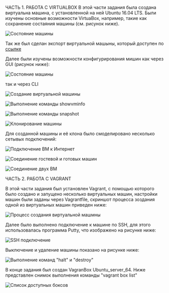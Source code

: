 ﻿ЧАСТЬ 1. РАБОТА С VIRTUALBOX
В этой части задания была создана виртуальна машина, с установленной на ней Ubuntu 16.04 LTS.
Были изучены основные возможности VirtuaBox, например, такие как сохранение состаяния машины (см. рисунок ниже).

![Состояние машины](https://github.com/alexanderklochko/Kharkiv_DevOps_ext_2020Q1/raw/master/c/Users/mikin/Kharkiv_DevOps_ext_2020Q1/task_2.2/im/State_machine.png)

Так же был сделан экспорт виртуальной машыны, который доступен по [ссылке](https://drive.google.com/open?id=1B7vSY7Y920tuRLvOuLXKNYd_4uIFH7m_-linktoubuntu_16.ovafile)

Далее были изучены возможности конфигурирования мишин как через GUI (рисунок ниже):

![Состояние машины](https://github.com/alexanderklochko/Kharkiv_DevOps_ext_2020Q1/raw/master/c/Users/mikin/Kharkiv_DevOps_ext_2020Q1/task_2.2/im/share.png)

так и через CLI

![Создание виртуальной машины](https://github.com/alexanderklochko/Kharkiv_DevOps_ext_2020Q1/raw/master/c/Users/mikin/Kharkiv_DevOps_ext_2020Q1/task_2.2/im/CreateVM.png)

![Выполнение команды showvminfo](https://github.com/alexanderklochko/Kharkiv_DevOps_ext_2020Q1/raw/master/c/Users/mikin/Kharkiv_DevOps_ext_2020Q1/task_2.2/im/showvminfohowvminfo.png)

![Выполнение команды snapshot](https://github.com/alexanderklochko/Kharkiv_DevOps_ext_2020Q1/raw/master/c/Users/mikin/Kharkiv_DevOps_ext_2020Q1/task_2.2/im/take_a_snapshot.png)

![Клонирование машины](https://github.com/alexanderklochko/Kharkiv_DevOps_ext_2020Q1/raw/master/c/Users/mikin/Kharkiv_DevOps_ext_2020Q1/task_2.2/im/createclone.png)

Для созданной машины и её клона было смоделировано несколько сетывых подключений:

![Подключение ВМ к Интернет](https://github.com/alexanderklochko/Kharkiv_DevOps_ext_2020Q1/raw/master/c/Users/mikin/Kharkiv_DevOps_ext_2020Q1/task_2.2/im/VM_1-Internet.png)

![Соединение гостевой и готовых машин](https://github.com/alexanderklochko/Kharkiv_DevOps_ext_2020Q1/raw/master/c/Users/mikin/Kharkiv_DevOps_ext_2020Q1/task_2.2/im/VM_1-Internet-host.png)

![Соединение двух ВМ](https://github.com/alexanderklochko/Kharkiv_DevOps_ext_2020Q1/raw/master/c/Users/mikin/Kharkiv_DevOps_ext_2020Q1/task_2.2/im/VM_1-VM_2.png)

ЧАСТЬ 2. РАБОТА С VAGRANT

В этой части задания был установлен Vagrant, с помощью которого было создано и запущено несколько виртуальных машин, настройки машин были заданы через Vagrantfile, 
скриншот процесса зоздания одной из виртуальных машин приведен ниже:

![Процесс создания виртуальной машмны](https://github.com/alexanderklochko/Kharkiv_DevOps_ext_2020Q1/raw/master/c/Users/mikin/Kharkiv_DevOps_ext_2020Q1/task_2.2/im/working_with_vagrantfile.png)

Далее было выполнено подключение к машине по SSH, для этого использовалась программа Putty, что изображено на рисунке ниже:

![SSH подключение](https://github.com/alexanderklochko/Kharkiv_DevOps_ext_2020Q1/raw/master/c/Users/mikin/Kharkiv_DevOps_ext_2020Q1/task_2.2/im/Connect_vis_SSH.png)

Выключение и удаление машины показано на рисунке ниже:

![Выполнение команд "halt" и "destroy"](https://github.com/alexanderklochko/Kharkiv_DevOps_ext_2020Q1/raw/master/c/Users/mikin/Kharkiv_DevOps_ext_2020Q1/task_2.2/im/halt_and_destroi.png)

В конце задания был создан VagranBox Ubuntu_server_64. Ниже представлен снимок выполнения команды "vagrant box list"

![Список доступных боксов](https://github.com/alexanderklochko/Kharkiv_DevOps_ext_2020Q1/raw/master/c/Users/mikin/Kharkiv_DevOps_ext_2020Q1/task_2.2/im/create_a_box.png)
